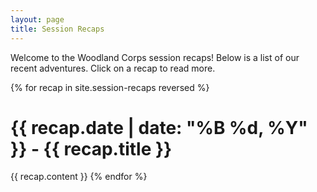 ```yaml
---
layout: page
title: Session Recaps
---
```


Welcome to the Woodland Corps session recaps! Below is a list of our recent adventures. Click on a recap to read more.

{% for recap in site.session-recaps reversed %}
  # {{ recap.date | date: "%B %d, %Y" }} - {{ recap.title }}
  {{ recap.content }}
{% endfor %}
